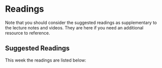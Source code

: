 # Readings

Note that you should consider the suggested readings as supplementary to the lecture notes and videos.
They are here if you need an additional resource to reference.

## Suggested Readings

This week the readings are listed below:

